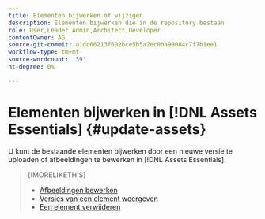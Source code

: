 ```yaml
---
title: Elementen bijwerken of wijzigen
description: Elementen bijwerken die in de repository bestaan
role: User,Leader,Admin,Architect,Developer
contentOwner: AG
source-git-commit: a1dc66213f602bce5b5a2ec0ba99084c7f7b1ee1
workflow-type: tm+mt
source-wordcount: '39'
ht-degree: 0%

---
```



# Elementen bijwerken in [!DNL Assets Essentials] {#update-assets}

U kunt de bestaande elementen bijwerken door een nieuwe versie te uploaden of afbeeldingen te bewerken in [!DNL Assets Essentials].

<!-- TBD: Discard this article if not too much unique content for it.
Merge the update asset part in manage assets or upload assets.
Edit images article.
Link to versioning once an asset is updated.
-->

>[!MORELIKETHIS]
>
>* [Afbeeldingen bewerken](edit-images.md)
>* [Versies van een element weergeven](navigate-view.md#view-versions)
>* [Een element verwijderen](manage-organize.md#delete-assets)

